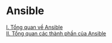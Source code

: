 ﻿# Ansible
[I. Tổng quan về Ansible](/Docs/I.%20Tong%20quan%20ve%20Ansible.md)  
[II. Tổng quan các thành phần của Ansible](/Docs/II.%20Tong%20quan%20cac%20thanh%20phan%20cua%20Ansible.md)  